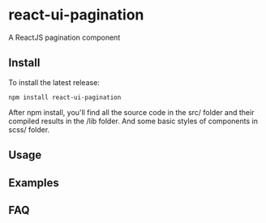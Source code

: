 # react-ui-pagination
A ReactJS pagination component

## Install
To install the latest release:
```shell
npm install react-ui-pagination
```
After npm install, you'll find all the source code in the src/ folder and their compiled results in the /lib folder. And some basic styles of components in scss/ folder.

## Usage

## Examples

## FAQ

